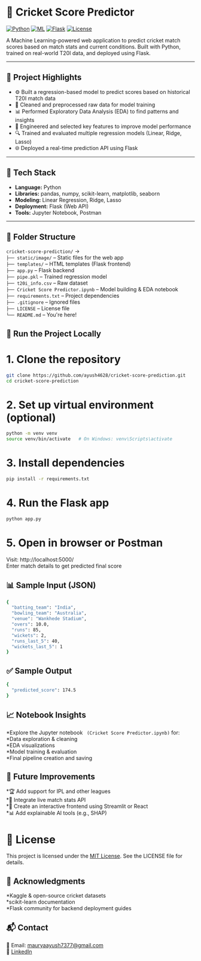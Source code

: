 # 🏏 Cricket Score Predictor

[![Python](https://img.shields.io/badge/Python-3.9+-blue?logo=python)](https://www.python.org/)
[![ML](https://img.shields.io/badge/Machine%20Learning-Regression-green)]()
[![Flask](https://img.shields.io/badge/Flask-API-lightgrey?logo=flask)](https://flask.palletsprojects.com/)
[![License](https://img.shields.io/badge/License-MIT-purple.svg)](LICENSE)

A Machine Learning-powered web application to predict cricket match scores based on match stats and current conditions. Built with Python, trained on real-world T20I data, and deployed using Flask.

---

## 📌 Project Highlights

- ⚙️ Built a regression-based model to predict scores based on historical T20I match data  
- 🧹 Cleaned and preprocessed raw data for model training  
- 📊 Performed Exploratory Data Analysis (EDA) to find patterns and insights  
- 🧠 Engineered and selected key features to improve model performance  
- 🔍 Trained and evaluated multiple regression models (Linear, Ridge, Lasso)  
- 🌐 Deployed a real-time prediction API using Flask  

---

## 🔧 Tech Stack

- **Language:** Python  
- **Libraries:** pandas, numpy, scikit-learn, matplotlib, seaborn  
- **Modeling:** Linear Regression, Ridge, Lasso  
- **Deployment:** Flask (Web API)  
- **Tools:** Jupyter Notebook, Postman  

---

## 📁 Folder Structure

`cricket-score-prediction/` →  
`├── static/image/` – Static files for the web app  
`├── templates/` – HTML templates (Flask frontend)  
`├── app.py` – Flask backend  
`├── pipe.pkl` – Trained regression model  
`├── t20i_info.csv` – Raw dataset  
`├── Cricket Score Predictor.ipynb` – Model building & EDA notebook  
`├── requirements.txt` – Project dependencies  
`├── .gitignore` – Ignored files  
`├── LICENSE` – License file  
`└── README.md` – You're here!

## 🚀 Run the Project Locally


# 1. Clone the repository
```bash
git clone https://github.com/ayush4628/cricket-score-prediction.git
cd cricket-score-prediction
```
# 2. Set up virtual environment (optional)
```bash
python -m venv venv
source venv/bin/activate   # On Windows: venv\Scripts\activate
```
# 3. Install dependencies
```bash
pip install -r requirements.txt
```

# 4. Run the Flask app
```bash
python app.py
```

# 5. Open in browser or Postman
 Visit: http://localhost:5000/  
 Enter match details to get predicted final score

## 📊 Sample Input (JSON)
```bash
{
  "batting_team": "India",
  "bowling_team": "Australia",
  "venue": "Wankhede Stadium",
  "overs": 10.0,
  "runs": 85,
  "wickets": 2,
  "runs_last_5": 40,
  "wickets_last_5": 1
}
```

## ✅ Sample Output
```bash
{
  "predicted_score": 174.5
}
```

## 📈 Notebook Insights
*Explore the Jupyter notebook ``` (Cricket Score Predictor.ipynb)``` for:  
*Data exploration & cleaning  
*EDA visualizations  
*Model training & evaluation  
*Final pipeline creation and saving  

## 🌟 Future Improvements
*🏆 Add support for IPL and other leagues  
*📡 Integrate live match stats API  
*🎨 Create an interactive frontend using Streamlit or React   
*📊 Add explainable AI tools (e.g., SHAP)  

# 📜 License
This project is licensed under the [MIT License](LICENSE). See the LICENSE file for details. 

## 🙏 Acknowledgments
*Kaggle & open-source cricket datasets  
*scikit-learn documentation  
*Flask community for backend deployment guides  

## 📬 Contact
📧 Email: [mauryaayush7377@gmail.com](mailto:mauryaayush7377@gmail.com)  
🔗 [LinkedIn](https://www.linkedin.com/in/ayush4628)
